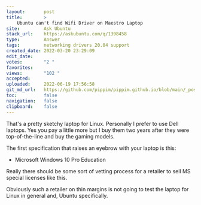 ```yaml
---
layout:       post
title:        >
    Ubuntu can't find Wifi Driver on Maestro Laptop
site:         Ask Ubuntu
stack_url:    https://askubuntu.com/q/1398458
type:         Answer
tags:         networking drivers 20.04 support
created_date: 2022-03-20 23:29:09
edit_date:    
votes:        "2 "
favorites:    
views:        "102 "
accepted:     
uploaded:     2022-06-19 17:56:58
git_md_url:   https://github.com/pippim/pippim.github.io/blob/main/_posts/2022/2022-03-20-Ubuntu-can_t-find-Wifi-Driver-on-Maestro-Laptop.md
toc:          false
navigation:   false
clipboard:    false
---
```


That's a pretty sketchy laptop for Linux. Personally I prefer to use Dell laptops. Yes you pay a little more but I buy them two years after they were top-of-the-line and buy the gaming models.

The first specification that raises an eyebrow with your laptop is this:

- Microsoft Windows 10 Pro Education

Really there should be some sort of vetting process for a retailer to sell MS special licenses like this.

Obviously such a retailer on thin margins is not going to test the laptop for Linux in general and, Ubuntu specifically.
